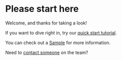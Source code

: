 # Please start here

Welcome, and thanks for taking a look! 

If you want to dive right in, try our [quick start tutorial]([./](https://github.com/Fizdiz/Portfolio/tree/main/docs/tutorial)). 

You can check out a [Sample](https://github.com/Fizdiz/Portfolio/docs/assets/1934709_116155479145_124810_n.jpg) for more information.

Need to [contact someone](/docs/contact.md) on the team?
